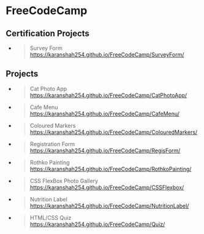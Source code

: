 # FreeCodeCamp

## Certification Projects

- >Survey Form<br>https://karanshah254.github.io/FreeCodeCamp/SurveyForm/

## Projects

- >Cat Photo App<br>https://karanshah254.github.io/FreeCodeCamp/CatPhotoApp/
- >Cafe Menu<br>https://karanshah254.github.io/FreeCodeCamp/CafeMenu/
- >Coloured Markers<br>https://karanshah254.github.io/FreeCodeCamp/ColouredMarkers/
- >Registration Form<br>https://karanshah254.github.io/FreeCodeCamp/RegisForm/
- >Rothko Painting<br>https://karanshah254.github.io/FreeCodeCamp/RothkoPainting/
- >CSS FlexBox Photo Gallery<br>https://karanshah254.github.io/FreeCodeCamp/CSSFlexbox/ 
- >Nutrition Label<br>https://karanshah254.github.io/FreeCodeCamp/NutritionLabel/
- >HTML/CSS Quiz<br>https://karanshah254.github.io/FreeCodeCamp/Quiz/